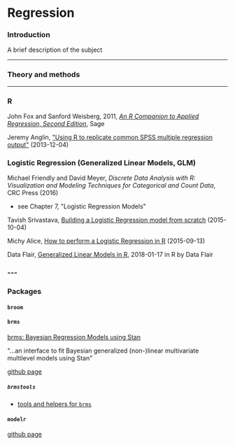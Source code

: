 # Regression

### Introduction

A brief description of the subject

---
### Theory and methods


---
### R

John Fox and Sanford Weisberg, 2011, [_An R Companion to Applied Regression, Second Edition_](http://socserv.socsci.mcmaster.ca/jfox/Books/Companion/), Sage

Jeremy Anglin, ["Using R to replicate common SPSS multiple regression output"](http://jeromyanglim.blogspot.ca/2013/12/using-r-to-replicate-common-spss.html) (2013-12-04)

### Logistic Regression (Generalized Linear Models, GLM)

Michael Friendly and David Meyer, _Discrete Data Analysis with R: Visualization and Modeling Techniques for Categorical and Count Data_, CRC Press (2016)

* see Chapter 7, "Logistic Regression Models"

Tavish Srivastava, [Building a Logistic Regression model from scratch](https://www.analyticsvidhya.com/blog/2015/10/basics-logistic-regression/) (2015-10-04)

Michy Alice, [How to perform a Logistic Regression in R](https://www.r-bloggers.com/how-to-perform-a-logistic-regression-in-r/) (2015-09-13)

Data Flair, [Generalized Linear Models in R](https://data-flair.training/blogs/generalized-linear-models-in-r/), 2018-01-17  in R by Data Flair

### ---

### Packages

#### `broom`


#### `brms`

[brms: Bayesian Regression Models using Stan](https://cran.r-project.org/web/packages/brms/index.html)

"...an interface to fit Bayesian generalized (non-)linear multivariate multilevel models using Stan"

[github page](https://github.com/paul-buerkner/brms)

##### `brmstools`

* [tools and helpers for `brms`](https://mvuorre.github.io/brmstools/)



#### `modelr`

[github page](https://github.com/tidyverse/modelr)
